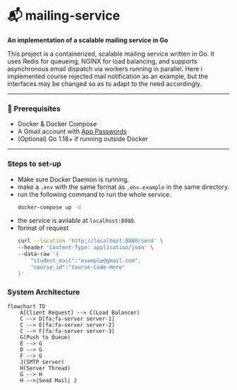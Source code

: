 # 📬 mailing-service

**An implementation of a scalable mailing service in Go**

This project is a containerized, scalable mailing service written in Go. It uses Redis for queueing, NGINX for load balancing, and supports asynchronous email dispatch via workers running in parallel. Here i implemented course rejected mail notification as an example, but the interfaces may be changed so as to adapt to the need accordingly.

---
### 🔧 Prerequisites

- Docker & Docker Compose
- A Gmail account with [App Passwords](https://support.google.com/accounts/answer/185833?hl=en)
- (Optional) Go 1.18+ if running outside Docker

---
### Steps to set-up
- Make sure Docker Daemon is running.
- make a ```.env``` with the same format as ```.env.example``` in the same directory.
- run the following command to run the whole service.
  ```bash
  docker-compose up -d
  ```
- the service is avilable at ```localhost:8080```.
- format of request
  ```bash
  curl --location 'http://localhost:8080/send' \
  --header 'Content-Type: application/json' \
  --data-raw '{
      "student_mail":"example@gmail.com",
      "course_id":"Course-Code-Here"
  }'
  ```


### System Architecture
```mermaid
flowchart TD
    A[Client Request] --> C(Load Balancer)
    C --> D[fa:fa-server server-1]
    C --> E[fa:fa-server server-2]
    C --> F[fa:fa-server server-3]
    G(Push to Queue)
    E --> G
    D --> G
    F --> G
    J(SMTP server)
    H(Server Thread)
    G --> H
    H -->|Send Mail| J

```
